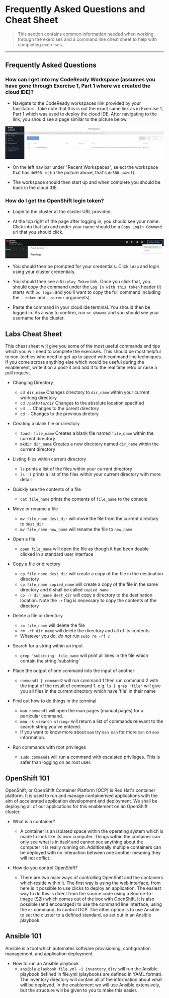 # Frequently Asked Questions and Cheat Sheet

> This section contains common information needed when working through the exercises and a command line cheat sheet to help with completing exercises.

---

## Frequently Asked Questions


### How can I get into my CodeReady Workspace (assumes you have gone through Exercise 1, Part 1 where we created the cloud IDE)?

  - Navigate to the CodeReady workspaces link provided by your facilitators. Take note that this is not the exact same link as in Exercise 1, Part 1 which was used to deploy the cloud IDE. After navigating to the link, you should see a page similar to the picture below.

  ![code-ready-workspaces](../images/faq/codeready-workspace-entrypoint.png)

  - On the left nav bar under "Recent Workspaces", select the workspace that has `do500-id` (in the picture above, that's `do500-p4ze1`).

  - The workspace should then start up and when complete you should be back in the cloud IDE.

### How do I get the OpenShift login token?

  - Login to the cluster at the cluster URL provided.

  - At the top right of the page after logging in, you should see your name. Click into that tab and under your name should be a `Copy Login Command` url that you should click.

  ![ocp-login-token-link](../images/faq/ocp-token-link.png)

  - You should then be prompted for your credentials. Click `ldap` and login using your cluster credentials.

  - You should then see a `Display Token` link. Once you click that, you should copy the command under the `Log in with this token` header (it starts with `oc login` and you'll want to copy the full command including the `--token` and `--server` arguments).

  - Paste the command in your cloud ide terminal. You should then be logged in. As a way to confirm, run `oc whoami` and you should see your username for the cluster.

## Labs Cheat Sheet

This cheat sheet will give you some of the most useful commands and tips which you will need to complete the exercises. This should be most helpful to non-techies who need to get up to speed with command line techniques. If you come across anything else which would be useful during the enablement, write it on a post-it and add it to the real time retro or raise a pull request.

- Changing Directory

  - `cd dir_name` Changes directory to `dir_name` within your current working directory
  - `cd /path/to/dir` Changes to the absolute location specified
  - `cd ..` Changes to the parent directory
  - `cd -` Changes to the previous diretory

- Creating a blank file or directory

  - `touch file_name` Creates a blank file named `file_name` within the current directory
  - `mkdir dir_name` Creates a new directory named `dir_name` within the current directory

- Listing files within current directory

  - `ls` prints a list of the files within your current directory
  - `ls -l` prints a list of the files within your current directory with more detail

- Quickly see the contents of a file

  - `cat file_name` prints the contents of `file_name` to the console

- Move or rename a file

  - `mv file_name dest_dir` will move the file from the current directory to `dest_dir`
  - `mv file_name new_name` will rename the file to `new_name`

- Open a file

  - `open file_name` will open the file as though it had been double clicked in a standard user interface

- Copy a file or directory

  - `cp file_name dest_dir` will create a copy of the file in the destination directory
  - `cp file_name copied_name` will create a copy of the file in the same directory and it shall be called `copied_name`
  - `cp -r dir_name dest_dir` will copy a directory to the destination location. Note the `-r` flag is necessary to copy the contents of the directory

- Delete a file or directory

  - `rm file_name` will delete the file
  - `rm -rf dir_name` will delete the directory and all of its contents
  - Whatever you do, _do not_ run `sudo rm -rf /`

- Search for a string within an input

  - `grep 'substring' file_name` will print all lines in the file which contain the string 'substring'

- Place the output of one command into the input of another

  - `command1 | command2` will run command 1 then run command 2 with the input of the result of command 1. e.g. `ls | grep 'file'` will give you all files in the current directory which have 'file' in their name

- Find out how to do things in the terminal

  - `man command1` will open the man pages (manual pages) for a particular command.
  - `man -k <search string>` will return a list of commands relevant to the search string you've entered.
  - If you want to know more about `man` try `man man` for more `man` on `man` information.

- Run commands with root privileges
  - `sudo command1` will run a command with escalated privileges. This is safer than logging on as root user.

## OpenShift 101

OpenShift, or OpenShift Container Platform (OCP) is Red Hat's container platform. It is used to run and manage containerised applications with the aim of accelerated application development and deployment. We shall be deploying all of our applications for this enablement on an OpenShift cluster.

- What is a container?

  - A container is an isolated space within the operating system which is made to look like its own computer. Things within the container can only see what is in itself and cannot see anything about the computer it is really running on. Additionally multiple containers can be deployed with no interaction between one another meaning they will not coflict.

- How do you control OpenShift?
  - There are two main ways of controlling OpenShift and the containers which reside within it. The first way is using the web interface; from here is it possible to use clicks to deploy an application. The easiest way to do this is direct from the source code using a Source-to-image (S2I) which comes out of the box with OpenShift. It is also possible (and encouraged) to use the command line interface, using the `oc` command, to control OCP. The other option is to use Ansible to set the cluster to a defined standard, as set out in an Ansible playbook.

## Ansible 101

Ansible is a tool which automates software provisioning, configuration management, and application deployment.

- How to run an Ansible playbook
  - `ansible-playbook file.yml -i inventory_dir/` will run the Ansible playbook defined in file.yml (playbooks are defined in YAML format). The inventory directory will contain all of the information about what will be deployed. In the enablement we will use Ansible extensively, but the structure will be given to you to make this easier.
